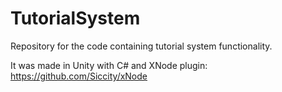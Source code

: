 # TutorialSystem
Repository for the code containing tutorial system functionality.

It was made in Unity with C# and XNode plugin: https://github.com/Siccity/xNode

